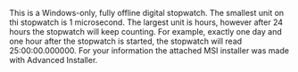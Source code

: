 This is a Windows-only, fully offline digital stopwatch. The smallest unit on thi stopwatch is 1 microsecond. The largest unit is hours, however after 24 hours the stopwatch will keep counting. For example, exactly one day and one hour after the stopwatch is started, the stopwatch will read 25:00:00.000000. For your information the attached MSI installer was made with Advanced Installer.
